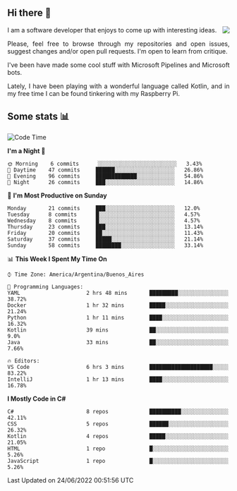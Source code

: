 ## Hi there :slightly_smiling_face:

<img src="https://github-readme-stats.vercel.app/api?username=victorgrycuk&show_icons=true&count_private=true&title_color=F7941E&icon_color=F7941E" align="right">

<p align="justify">
I am a software developer that enjoys to come up with interesting ideas.
<p/>

<p align= "justify">
Please, feel free to browse through my repositories and open issues, suggest changes and/or open pull requests. I'm open to learn from critique.
<p/>


<p align= "justify">
I've been have made some cool stuff with Microsoft Pipelines and Microsoft bots.
<p/>

<p align= "justify">
Lately, I have been playing with a wonderful language called Kotlin, and in my free time I can be found tinkering with my Raspberry Pi.
<p/>

## Some stats :bar_chart:
<!--START_SECTION:waka-->
![Code Time](http://img.shields.io/badge/Code%20Time-0%20secs-blue)

**I'm a Night 🦉** 

```text
🌞 Morning    6 commits      ░░░░░░░░░░░░░░░░░░░░░░░░░   3.43% 
🌆 Daytime    47 commits     ██████░░░░░░░░░░░░░░░░░░░   26.86% 
🌃 Evening    96 commits     █████████████░░░░░░░░░░░░   54.86% 
🌙 Night      26 commits     ███░░░░░░░░░░░░░░░░░░░░░░   14.86%

```
📅 **I'm Most Productive on Sunday** 

```text
Monday       21 commits     ███░░░░░░░░░░░░░░░░░░░░░░   12.0% 
Tuesday      8 commits      █░░░░░░░░░░░░░░░░░░░░░░░░   4.57% 
Wednesday    8 commits      █░░░░░░░░░░░░░░░░░░░░░░░░   4.57% 
Thursday     23 commits     ███░░░░░░░░░░░░░░░░░░░░░░   13.14% 
Friday       20 commits     ██░░░░░░░░░░░░░░░░░░░░░░░   11.43% 
Saturday     37 commits     █████░░░░░░░░░░░░░░░░░░░░   21.14% 
Sunday       58 commits     ████████░░░░░░░░░░░░░░░░░   33.14%

```


📊 **This Week I Spent My Time On** 

```text
⌚︎ Time Zone: America/Argentina/Buenos_Aires

💬 Programming Languages: 
YAML                     2 hrs 48 mins       █████████░░░░░░░░░░░░░░░░   38.72% 
Docker                   1 hr 32 mins        █████░░░░░░░░░░░░░░░░░░░░   21.24% 
Python                   1 hr 11 mins        ████░░░░░░░░░░░░░░░░░░░░░   16.32% 
Kotlin                   39 mins             ██░░░░░░░░░░░░░░░░░░░░░░░   9.0% 
Java                     33 mins             ██░░░░░░░░░░░░░░░░░░░░░░░   7.66%

🔥 Editors: 
VS Code                  6 hrs 3 mins        ████████████████████░░░░░   83.22% 
IntelliJ                 1 hr 13 mins        ████░░░░░░░░░░░░░░░░░░░░░   16.78%

```

**I Mostly Code in C#** 

```text
C#                       8 repos             ██████████░░░░░░░░░░░░░░░   42.11% 
CSS                      5 repos             ██████░░░░░░░░░░░░░░░░░░░   26.32% 
Kotlin                   4 repos             █████░░░░░░░░░░░░░░░░░░░░   21.05% 
HTML                     1 repo              █░░░░░░░░░░░░░░░░░░░░░░░░   5.26% 
JavaScript               1 repo              █░░░░░░░░░░░░░░░░░░░░░░░░   5.26%

```



 Last Updated on 24/06/2022 00:51:56 UTC
<!--END_SECTION:waka-->
